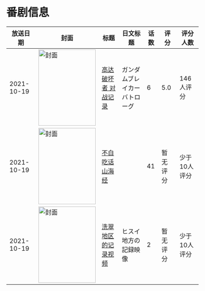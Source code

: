 # 番剧信息

|放送日期|封面|标题|日文标题|话数|评分|评分人数|
|---|---|---|---|---|---|---|
|2021-10-19|<img src="//lain.bgm.tv/pic/cover/c/7d/67/339095_QTc8t.jpg" alt="封面" style="width:150px;height:200px;object-fit:cover;">|[高达破坏者 对战记录](https://bangumi.tv/subject/339095)|ガンダムブレイカー バトローグ|6|5.0|146人评分|
|2021-10-19|<img src="//lain.bgm.tv/pic/cover/c/94/50/386440_9fx1L.jpg" alt="封面" style="width:150px;height:200px;object-fit:cover;">|[不白吃话山海经](https://bangumi.tv/subject/386440)||41|暂无评分|少于10人评分|
|2021-10-19|<img src="//lain.bgm.tv/pic/cover/c/e6/c0/421422_Q5xQM.jpg" alt="封面" style="width:150px;height:200px;object-fit:cover;">|[洗翠地区的记录视频](https://bangumi.tv/subject/421422)|ヒスイ地方の記録映像|2|暂无评分|少于10人评分|
